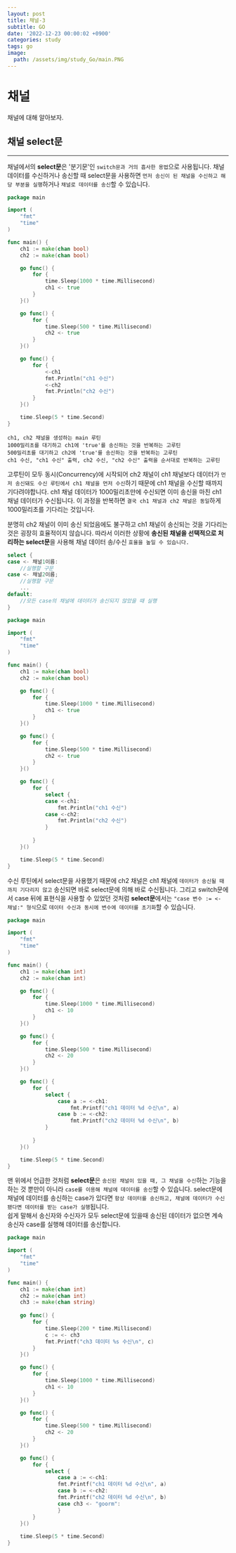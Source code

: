 ```yaml
---
layout: post
title: 채널-3
subtitle: GO
date: '2022-12-23 00:00:02 +0900'
categories: study
tags: go
image:
  path: /assets/img/study_Go/main.PNG
---
```


# 채널
채널에 대해 알아보자.

<!--more-->

## 채널 select문
---
채널에서의 **select문**은 '분기문'인 `switch문과 거의 흡사한 용법`으로 사용됩니다.
채널 데이터를 수신하거나 송신할 때 select문을 사용하면 `먼저 송신이 된 채널을 수신하고 해당 부분을 실행`하거나 `채널로 데이터를 송신`할 수 있습니다. <br>
```go
package main

import (
	"fmt"
	"time"
)

func main() {
	ch1 := make(chan bool)
	ch2 := make(chan bool)

	go func() {
		for {
			time.Sleep(1000 * time.Millisecond)
			ch1 <- true
		}
	}()

	go func() {
		for {
			time.Sleep(500 * time.Millisecond)
			ch2 <- true	
		}
	}()

	go func() {
		for {
			<-ch1
			fmt.Println("ch1 수신")
			<-ch2
			fmt.Println("ch2 수신")
		}
	}()

	time.Sleep(5 * time.Second)
}
```
```
ch1, ch2 채널을 생성하는 main 루틴
1000밀리초를 대기하고 ch1에 'true'를 송신하는 것을 반복하는 고루틴
500밀리초를 대기하고 ch2에 'true'를 송신하는 것을 반복하는 고루틴
ch1 수신, "ch1 수신" 출력, ch2 수신, "ch2 수신" 출력을 순서대로 반복하는 고루틴
```
고루틴이 모두 동시(Concurrency)에 시작되어 ch2 채널이 ch1 채널보다 데이터가 `먼저 송신돼도 수신 루틴에서 ch1 채널을 먼저 수신`하기 때문에 ch1 채널을 수신할 때까지 기다려야합니다. ch1 채널 데이터가 1000밀리초만에 수신되면 이미 송신을 마친 ch1 채널 데이터가 수신됩니다. 이 과정을 반복하면 `결국 ch1 채널과 ch2 채널은 동일`하게 1000밀리초를 기다리는 것입니다. <br>

분명히 ch2 채널이 이미 송신 되었음에도 불구하고 ch1 채널이 송신되는 것을 기다리는 것은 굉장히 효율적이지 않습니다. 따라서 이러한 상황에 **송신된 채널을 선택적으로 처리하는 select문**을 사용해 채널 데이터 송/수신 `효율을 높일 수 있습니다.` <br>
```go
select {
case <- 채널1이름:
	//실행할 구문
case <- 채널2이름;
	//실행할 구문
	...
default:
	//모든 case의 채널에 데이터가 송신되지 않았을 때 실행
}
```
```go
package main

import (
	"fmt"
	"time"
)

func main() {
	ch1 := make(chan bool)
	ch2 := make(chan bool)

	go func() {
		for {
			time.Sleep(1000 * time.Millisecond)
			ch1 <- true
		}
	}()

	go func() {
		for {
			time.Sleep(500 * time.Millisecond)
			ch2 <- true	
		}
	}()

	go func() {
		for {
			select {
			case <-ch1:
				fmt.Println("ch1 수신")
			case <-ch2:
				fmt.Println("ch2 수신")
			}
			
		}
	}()

	time.Sleep(5 * time.Second)
}
```

수신 루틴에서 select문을 사용했기 때문에 ch2 채널은 ch1 채널에 `데이터가 송신될 때까지 기다리지 않고` 송신되면 바로 select문에 의해 바로 수신됩니다. 그리고 switch문에서 case 뒤에 표현식을 사용할 수 있었던 것처럼 **select문**에서는 `"case 변수 := <- 채널:" 형식`으로 `데이터 수신과 동시에 변수에 데이터를 초기화`할 수 있습니다. <br>
```go
package main

import (
	"fmt"
	"time"
)

func main() {
	ch1 := make(chan int)
	ch2 := make(chan int)

	go func() {
		for {
			time.Sleep(1000 * time.Millisecond)
			ch1 <- 10
		}
	}()

	go func() {
		for {
			time.Sleep(500 * time.Millisecond)
			ch2 <- 20	
		}
	}()

	go func() {
		for {
			select {
				case a := <-ch1:
					fmt.Printf("ch1 데이터 %d 수신\n", a)
				case b := <-ch2:
					fmt.Printf("ch2 데이터 %d 수신\n", b)
			}
			
		}
	}()

	time.Sleep(5 * time.Second)
}
```

맨 위에서 언급한 것처럼 **select문**은 `송신된 채널이 있을 때, 그 채널을 수신`하는 기능을 하는 것 뿐만이 아니라 `case를 이용해 채널에 데이터를 송신`할 수 있습니다. select문에 채널에 데이터를 송신하는 case가 있다면 `항상 데이터를 송신하고, 채널에 데이터가 수신됐다면 데이터를 받는 case가 실행`됩니다. <br>
쉽게 말해서 송신자와 수신자가 모두 select문에 있을때 송신된 데이터가 없으면 계속 송신자 case를 실행해 데이터를 송신합니다. <br>
```go
package main

import (
	"fmt"
	"time"
)

func main() {
	ch1 := make(chan int)
	ch2 := make(chan int)
	ch3 := make(chan string)
	
	go func() {
		for {
			time.Sleep(200 * time.Millisecond)
			c := <- ch3
			fmt.Printf("ch3 데이터 %s 수신\n", c)
		}
	}()

	go func() {
		for {
			time.Sleep(1000 * time.Millisecond)
			ch1 <- 10
		}
	}()

	go func() {
		for {
			time.Sleep(500 * time.Millisecond)
			ch2 <- 20
		}
	}()

	go func() {
		for {
			select {
				case a := <-ch1:
				fmt.Printf("ch1 데이터 %d 수신\n", a)
				case b := <-ch2:				
				fmt.Printf("ch2 데이터 %d 수신\n", b)
				case ch3 <- "goorm":
				}
		}
	}()
	
	time.Sleep(5 * time.Second)
}
```